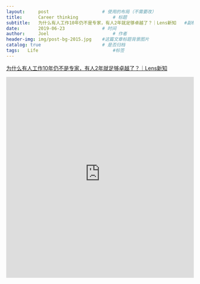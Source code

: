 ```yaml
---
layout:     post   				    # 使用的布局（不需要改）
title:      Career thinking 			# 标题
subtitle:   为什么有人工作10年仍不是专家，有人2年就足够卓越了？｜Lens新知   #副标题
date:       2019-06-23 				# 时间
author:     Joel 						# 作者
header-img: img/post-bg-2015.jpg 	#这篇文章标题背景图片
catalog: true 						# 是否归档
tags:	Life							#标签
---
```

<a href="https://mp.weixin.qq.com/s?__biz=MzI2NDY4MzU0OA==&mid=2247500153&idx=3&sn=2ec11d176c0c6cc371ed2765e8c973b8&chksm=eaaa680adddde11c3ea2f83e5356232389e75477177cf763eb7eeda32591115456950f436ffd&mpshare=1&scene=1&srcid=0623Hpv4iwu1f4i8nGrnQ3LJ&pass_ticket=tB08wSX9ENKcHH%2BbxYTJ8vLvzOyEuZ4v%2FmSF8VnlR69XQGlEHrBPX23zOl6VwBg1#rd">为什么有人工作10年仍不是专家，有人2年就足够卓越了？｜Lens新知 </a>

<embed width="100%" height="540px" name="plugin" id="plugin" src="https://raw.githubusercontent.com/JoelPub/joelpub.github.io/master/img/blog/A.pdf" type="application/pdf" internalinstanceid="9">
